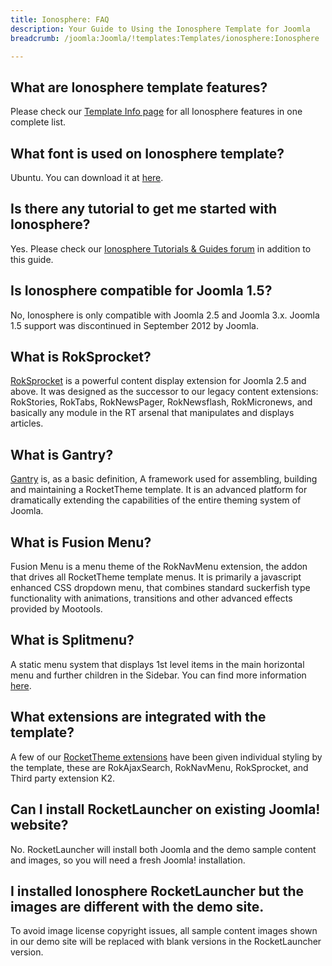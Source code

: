 ```yaml
---
title: Ionosphere: FAQ
description: Your Guide to Using the Ionosphere Template for Joomla
breadcrumb: /joomla:Joomla/!templates:Templates/ionosphere:Ionosphere

---
```


What are Ionosphere template features?
-----
Please check our [Template Info page][features] for all Ionosphere features in one complete list.

What font is used on Ionosphere template?
-----
Ubuntu. You can download it at [here][font].

Is there any tutorial to get me started with Ionosphere?
-----
Yes. Please check our [Ionosphere Tutorials & Guides forum][forum] in addition to this guide.

Is Ionosphere compatible for Joomla 1.5?
-----
No, Ionosphere is only compatible with Joomla 2.5 and Joomla 3.x. Joomla 1.5 support was discontinued in September 2012 by Joomla.

What is RokSprocket?
-----
[RokSprocket][roksprocket] is a powerful content display extension for Joomla 2.5 and above. It was designed as the successor to our legacy content extensions: RokStories, RokTabs, RokNewsPager, RokNewsflash, RokMicronews, and basically any module in the RT arsenal that manipulates and displays articles.

What is Gantry?
-----
[Gantry][gantry] is, as a basic definition, A framework used for assembling, building and maintaining a RocketTheme template. It is an advanced platform for dramatically extending the capabilities of the entire theming system of Joomla.

What is Fusion Menu?
-----
Fusion Menu is a menu theme of the RokNavMenu extension, the addon that drives all RocketTheme template menus. It is primarily a javascript enhanced CSS dropdown menu, that combines standard suckerfish type functionality with animations, transitions and other advanced effects provided by Mootools.

What is Splitmenu?
-----
A static menu system that displays 1st level items in the main horizontal menu and further children in the Sidebar. You can find more information [here][splitmenu].

What extensions are integrated with the template?
-----
A few of our [RocketTheme extensions][extensions] have been given individual styling by the template, these are RokAjaxSearch, RokNavMenu, RokSprocket, and Third party extension K2.

Can I install RocketLauncher on existing Joomla! website?
-----
No. RocketLauncher will install both Joomla and the demo sample content and images, so you will need a fresh Joomla! installation.

I installed Ionosphere RocketLauncher but the images are different with the demo site.
-----
To avoid image license copyright issues, all sample content images shown in our demo site will be replaced with blank versions in the RocketLauncher version.

[gantry]: http://gantry-framework.org/
[features]: http://demo.rockettheme.com/joomla/ionosphere/features
[font]: http://www.fontsquirrel.com/fonts/ubuntu
[forum]: http://www.rockettheme.com/forum/index.php?f=642&rb_v=viewforum
[roksprocket]: http://www.rockettheme.com/extensions-joomla/roksprocket
[dropdown]: http://demo.rockettheme.com/joomla/ionosphere/features/menu-options
[splitmenu]: http://demo.rockettheme.com/joomla/ionosphere/features/menu-options
[extensions]: http://demo.rockettheme.com/joomla/ionosphere/features/extensions